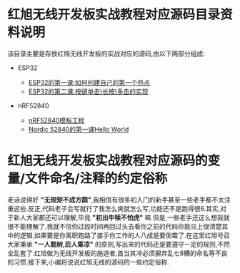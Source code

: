 # 红旭无线开发板实战教程对应源码目录资料说明
该目录主要是存放红旭无线开发板的实战对应的源码,由以下两部分组成:
- ESP32
    
  - [ESP32的第一课:如何创建自己的第一个热点](https://github.com/xiaolongba/wireless-tech/tree/master/%E8%BD%AF%E4%BB%B6/%E7%BA%A2%E6%97%AD%E6%97%A0%E7%BA%BF%E5%BC%80%E5%8F%91%E6%9D%BF%E5%AE%9E%E6%88%98%E6%95%99%E7%A8%8B%E5%AF%B9%E5%BA%94%E6%BA%90%E7%A0%81/ESP32/ESP32%E7%9A%84%E7%AC%AC%E4%B8%80%E8%AF%BE%EF%BC%9A%E5%A6%82%E4%BD%95%E5%88%9B%E5%BB%BA%E8%87%AA%E5%B7%B1%E7%9A%84%E7%AC%AC%E4%B8%80%E4%B8%AA%E7%83%AD%E7%82%B9/app)
  - [ESP32的第二课:按键单击\长按\多击的实现](https://github.com/xiaolongba/wireless-tech/tree/master/%E8%BD%AF%E4%BB%B6/%E7%BA%A2%E6%97%AD%E6%97%A0%E7%BA%BF%E5%BC%80%E5%8F%91%E6%9D%BF%E5%AE%9E%E6%88%98%E6%95%99%E7%A8%8B%E5%AF%B9%E5%BA%94%E6%BA%90%E7%A0%81/ESP32/ESP32%E7%9A%84%E7%AC%AC%E4%BA%8C%E8%AF%BE%EF%BC%9A%E6%8C%89%E9%94%AE%E5%8D%95%E5%87%BB%E4%BB%A5%E5%8F%8A%E5%A4%9A%E5%87%BB%E7%9A%84%E5%AE%9E%E7%8E%B0/app)
- nRF52840
  - [nRF52840模板工程](https://github.com/xiaolongba/wireless-tech/tree/master/%E8%BD%AF%E4%BB%B6/%E7%BA%A2%E6%97%AD%E6%97%A0%E7%BA%BF%E5%BC%80%E5%8F%91%E6%9D%BF%E5%AE%9E%E6%88%98%E6%95%99%E7%A8%8B%E5%AF%B9%E5%BA%94%E6%BA%90%E7%A0%81/nRF52840/%E6%A8%A1%E6%9D%BF%E5%B7%A5%E7%A8%8B)
  - [Nordic 52840的第一课Hello World](https://github.com/xiaolongba/wireless-tech/tree/master/%E8%BD%AF%E4%BB%B6/%E7%BA%A2%E6%97%AD%E6%97%A0%E7%BA%BF%E5%BC%80%E5%8F%91%E6%9D%BF%E5%AE%9E%E6%88%98%E6%95%99%E7%A8%8B%E5%AF%B9%E5%BA%94%E6%BA%90%E7%A0%81/nRF52840/Nordic%2052840%E7%9A%84%E7%AC%AC%E4%B8%80%E8%AF%BEHello%20World)


# 红旭无线开发板实战教程对应源码的变量/文件命名/注释的约定俗称
老话说得好 **"无规矩不成方圆"**,我相信有很多初入门的新手甚至一些老手都不太注重这些.反正,代码老子会写就行了我怎么爽就怎么写,功能还不是跑得很6.其实,对于新人大家都还可以理解,毕竟 **"初出牛犊不怕虎"** 嘛.但是,一些老手还这么想我就很不能理解了.我就不信你过段时间再回过头去看你之前的代码你能马上很清楚其中的逻辑,如果要是你离职跑路了接手你工作的人八成是要倒霉了.在这里红旭号召大家秉承 **"一人栽树,后人乘凉"** 的原则,写出来的代码还是要遵守一定的规则,不然全乱套了.红旭做为无线开发板的施道者,首当其冲必须摒弃乱七8糟的命名等不良的习惯.接下来,小编将说说红旭无线的源码的一些约定俗称.
